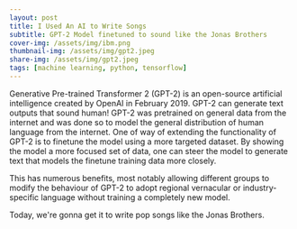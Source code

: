 ```yaml
---
layout: post
title: I Used An AI to Write Songs
subtitle: GPT-2 Model finetuned to sound like the Jonas Brothers
cover-img: /assets/img/ibm.png
thumbnail-img: /assets/img/gpt2.jpeg
share-img: /assets/img/gpt2.jpeg
tags: [machine learning, python, tensorflow]
---
```


Generative Pre-trained Transformer 2 (GPT-2) is an open-source artificial intelligence created by OpenAI in February 2019. GPT-2 can generate text outputs that sound human! GPT-2 was pretrained on general data from the internet and was done so to model the general distribution of human language from the internet. One of way of extending the functionality of GPT-2 is to finetune the model using a more targeted dataset. By showing the model a more focused set of data, one can steer the model to generate text that models the finetune training data more closely. 

This has numerous benefits, most notably allowing different groups to modify the behaviour of GPT-2 to adopt regional vernacular or industry-specific language without training a completely new model.

Today, we're gonna get it to write pop songs like the Jonas Brothers.

<!-- ![UI]({{ "/assets/img/ui.png" | relative_url }}) 

Neoquest Auto is a simple-to-use program built with Python and Selenium that helps users to easily
complete the game and get the game trophies by automating the majority of gameplay including map movement, grinding, 
and weapon upgrades, taking the player all the way from the starting square to the final bosses.
It follows a predefined completion strategy that has been tested and modified over multiple runs 
(not tested on InSaNe mode). 
The only user interaction required is choosing the corresponding program option to complete 
each part of the game.

As of now, the program does not keep track of game state on exit.
This may change in the future, but make sure you can run each function to completion before starting.

### Prerequisites

- [Python 3](https://www.python.org/downloads/)
- [Google Chrome](https://www.google.com/intl/en_ca/chrome/)
- [Adblock for Chrome](https://chrome.google.com/webstore/detail/adblock-%E2%80%94-best-ad-blocker/gighmmpiobklfepjocnamgkkbiglidom)

This program has only been tested for Windows.

### Installing

to prepare the program's starting point, login to Neopets and start a new Neoquest game. Once you see the following page, you are finished:

![Skillscreen]({{ "/assets/img/skillscreen.jpeg" | relative_url }}) 

After making a copy of this repository, open the folder in the terminal of your choice and create and activate your virtual environment (venv). 

[Your virtual environment creation instructions](https://docs.python.org/3/library/venv.html) will differ based on what terminal you use.

For example, Windows users using Powershell might perform the following commands:

```
py -m venv venv

venv/Scripts/Activate.ps1
```

Once your venv is activated, use the following command to install the necessary requirements to 
your venv:

```
pip install -r requirements.txt
```

The program is almost ready to run. There are two text files in the src/txtfiles folder named userinfo.txt and 
adblockpath.txt. In userinfo.txt, enter your Neopets username on the first line of the file, 
and your password on the second line.

![Userinfoexample]({{ "/assets/img/userinfoexample.jpeg" | relative_url }}) 

The program can run without adblock enabled, but it will run slowly.
For now, [consult this thread](https://www.reddit.com/r/learnpython/comments/4zzn69/how_do_i_get_adblockplus_to_work_with_selenium/)
for instructions on how to find the path to your adblock extension folder. 
Copy this folder path into adblockpath.txt.
Below is an example of what the folder path could look like for a windows user:

![FolderPath]({{ "/assets/img/extensionfolderexample.jpeg" | relative_url }}) 

Note: I have tried implementing an "Eager" pageLoadStrategy for the Selenium WebDriver, 
and while it does speed up the program, it is still far slower than blocking ads altogether.

Now, navigate to the src directory and run autoplayerlauncher.py to start the program:

```
cd src

py ./autoplayerlauncher.py
```

The program should now launch and present you the following interface:

![ProgramMenu]({{ "/assets/img/programmenuexample.jpeg" | relative_url }}) 

At this point, simply make sure you are on the skill screen and enter 1 in the program.
Below is a list of very rough completion times one can expect for each function:

Option 1: 20~ minutes

Option 2: 50~ minutes

Option 3: 3~ hours

Option 4: 3~ hours

Option 5: 1 hour 40~ minutes

Option 6: 55 minutes

Option 7 (end of game): 1 hour 20~ minutes

## Built With

* [Python](https://www.python.org) - The programming language used
* [Selenium](https://www.selenium.dev) - Used for automating browser navigation -->
